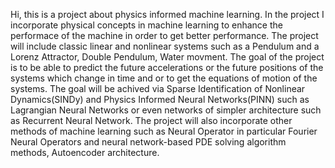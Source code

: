 Hi, this is a project about physics informed machine learning.
In the project I incorporate physical concepts in machine learning to enhance the performace of the machine in order to get better performance.
The project will include classic linear and nonlinear systems such as a Pendulum and a Lorenz Attractor, Double Pendulum, Water movment.
The goal of the project is to be able to predict the future accelerations or the future positions of the systems which change in time and or to get the equations of motion of the systems.
The goal will be achived via Sparse Identification of Nonlinear Dynamics(SINDy) and Physics Informed Neural Networks(PINN) such as Lagrangian Neural Networks or even networks of simpler architecture such as Recurrent Neural Network.
The project will also incorporate other methods of machine learning such as Neural Operator in particular Fourier Neural Operators and neural network-based PDE solving algorithm methods, Autoencoder architecture.
